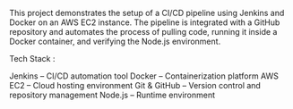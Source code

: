 This project demonstrates the setup of a CI/CD pipeline using Jenkins and Docker on an AWS EC2 instance.
The pipeline is integrated with a GitHub repository and automates the process of pulling code, running it inside a Docker container, and verifying the Node.js environment.


Tech Stack :

Jenkins – CI/CD automation tool
Docker – Containerization platform
AWS EC2 – Cloud hosting environment
Git & GitHub – Version control and repository management
Node.js – Runtime environment 
